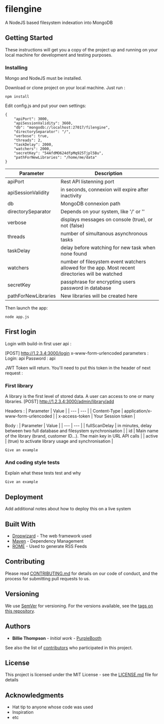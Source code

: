 # filengine

A NodeJS based filesystem indexation into MongoDB

## Getting Started

These instructions will get you a copy of the project up and running on your local machine for development and testing purposes.

### Installing

Mongo and NodeJS must be installed.

Download or clone project on your local machine.
Just run :

```
npm install
```

Edit config.js and put your own settings:

```
{
	"apiPort": 3000,
	"apiSessionValidity": 3660,
	"db": "mongodb://localhost:27017/filengine",
	"directorySeparator": "/",
	"verbose": true,
	"threads": 2,
	"taskDelay": 2000,
	"watchers": 2000,
	"secretKey": "54AfdMO624dfpMq925Tjpl5Bu",
	"pathForNewLibraries": "/home/me/data"
}
```

| Parameter | Description |
| --- | --- |
| apiPort | Rest API listenning port |
| apiSessionValidity | in seconds, connexion will expire after inactivity |
| db | MongoDB connexion path | 
| directorySeparator | Depends on your system, like '/' or '\' | 
| verbose | displays messages on console (true), or not (false) | 
| threads |  number of simultanous asynchronous tasks | 
| taskDelay | delay before watching for new task when none found |
| watchers | number of filesystem event watchers allowed for the app. Most recent directories will be watched | 
| secretKey | passphrase for encrypting users password in database | 
| pathForNewLibraries | New libraries will be created here | 

Then launch the app:

```
node app.js
```

## First login

Login with build-in first user api :

[POST] http://1.2.3.4:3000/login
x-www-form-urlencoded parameters :
Login: api
Password : api

JWT Token will return. You'll need to put this token in the header of next request :

### First library

A library is the first level of stored data. A user can access to one or many libraries.
[POST] http://1.2.3.4:3000/admin/library/add

Headers : 
| Parameter | Value |
| --- | --- |
| Content-Type | application/x-www-form-urlencoded |
| x-access-token | Your Session token |

Body :
| Parameter | Value |
| --- | --- |
| fullScanDelay | in minutes, delay between two full database and filesystem synchronisation |
| id | Main name of the library (brand, customer ID...). The main key in URL API calls |
| active | (true) to activate library usage and synchronisation |

```
Give an example
```

### And coding style tests

Explain what these tests test and why

```
Give an example
```

## Deployment

Add additional notes about how to deploy this on a live system

## Built With

* [Dropwizard](http://www.dropwizard.io/1.0.2/docs/) - The web framework used
* [Maven](https://maven.apache.org/) - Dependency Management
* [ROME](https://rometools.github.io/rome/) - Used to generate RSS Feeds

## Contributing

Please read [CONTRIBUTING.md](https://gist.github.com/PurpleBooth/b24679402957c63ec426) for details on our code of conduct, and the process for submitting pull requests to us.

## Versioning

We use [SemVer](http://semver.org/) for versioning. For the versions available, see the [tags on this repository](https://github.com/your/project/tags). 

## Authors

* **Billie Thompson** - *Initial work* - [PurpleBooth](https://github.com/PurpleBooth)

See also the list of [contributors](https://github.com/your/project/contributors) who participated in this project.

## License

This project is licensed under the MIT License - see the [LICENSE.md](LICENSE.md) file for details

## Acknowledgments

* Hat tip to anyone whose code was used
* Inspiration
* etc


